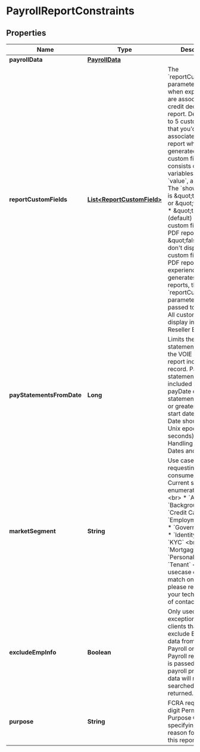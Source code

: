 

# PayrollReportConstraints


## Properties

| Name | Type | Description | Notes |
|------------ | ------------- | ------------- | -------------|
|**payrollData** | [**PayrollData**](PayrollData.md) |  |  |
|**reportCustomFields** | [**List&lt;ReportCustomField&gt;**](ReportCustomField.md) | The &#x60;reportCustomFields&#x60; parameter is used when experiences are associated with a credit decisioning report.  Designate up to 5 custom fields that you&#39;d like associated with the report when it&#39;s generated. Every custom field consists of three variables: &#x60;label&#x60;, &#x60;value&#x60;, and &#x60;shown&#x60;. The &#x60;shown&#x60; variable is \&quot;true\&quot; or \&quot;false\&quot;. * \&quot;true\&quot;: (default) display the custom field in the PDF report * \&quot;false\&quot;: don&#39;t display the custom field in the PDF report  For an experience that generates multiple reports, the &#x60;reportCustomFields&#x60; parameter gets passed to all reports.  All custom fields display in the Reseller Billing API. |  [optional] |
|**payStatementsFromDate** | **Long** | Limits the pay statement history in the VOIE - Payroll report income record. Pay statements are only included if the payDate of the statement is equal to or greater than the start date requested. Date should be in Unix epoch time (in seconds). See: Handling Epoch Dates and Times. |  [optional] |
|**marketSegment** | **String** | Use case for requesting the consumer&#39;s data. Current supported enumerations are:  &lt;br&gt; * &#x60;Auto&#x60;  &lt;br&gt; * &#x60;Background&#x60;  &lt;br&gt; * &#x60;Credit Card&#x60; &lt;br&gt; * &#x60;Employment&#x60;  &lt;br&gt; * &#x60;Government&#x60;  &lt;br&gt; * &#x60;Identity&#x60;  &lt;br&gt; * &#x60;KYC&#x60; &lt;br&gt; * &#x60;Mortgage&#x60;  &lt;br&gt; * &#x60;Personal&#x60;  &lt;br&gt; * &#x60;Tenant&#x60;  &lt;br&gt; If your usecase doesn&#39;t match one of these please reach out to your technical point of contact. |  [optional] |
|**excludeEmpInfo** | **Boolean** | Only used on an exception basis for clients that need to exclude EmpInfo data from the VOE-Payroll or VOIE-Payroll report. If true is passed EmpInfo payroll provider&#39;s data will not be searched or returned. |  [optional] |
|**purpose** | **String** | FCRA required 2-digit Permissible Purpose Code, specifying the reason for retrieving this report. |  [optional] |



